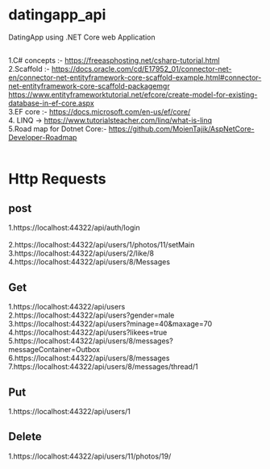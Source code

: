 # datingapp_api
DatingApp using .NET Core web Application
##
1.C# concepts :- https://freeasphosting.net/csharp-tutorial.html<br/>
2.Scaffold :- https://docs.oracle.com/cd/E17952_01/connector-net-en/connector-net-entityframework-core-scaffold-example.html#connector-net-entityframework-core-scaffold-packagemgr<br/>
https://www.entityframeworktutorial.net/efcore/create-model-for-existing-database-in-ef-core.aspx<br/>
3.EF core :-  https://docs.microsoft.com/en-us/ef/core/<br/>
4. LINQ -> https://www.tutorialsteacher.com/linq/what-is-linq <br/>
5.Road map for Dotnet Core:- https://github.com/MoienTajik/AspNetCore-Developer-Roadmap<br/><br/>

# Http Requests
## post
1.https://localhost:44322/api/auth/login<br/><br/>
2.https://localhost:44322/api/users/1/photos/11/setMain<br/>
3.https://localhost:44322/api/users/2/like/8<br/>
4.https://localhost:44322/api/users/8/Messages<br/>
## Get
1.https://localhost:44322/api/users<br/>
2.https://localhost:44322/api/users?gender=male<br/>
3.https://localhost:44322/api/users?minage=40&maxage=70<br/>
4.https://localhost:44322/api/users?likees=true<br/>
5.https://localhost:44322/api/users/8/messages?messageContainer=Outbox<br/>
6.https://localhost:44322/api/users/8/messages<br/>
7.https://localhost:44322/api/users/8/messages/thread/1<br/>
## Put
1.https://localhost:44322/api/users/1<br/>
## Delete
1.https://localhost:44322/api/users/11/photos/19/<br/>
